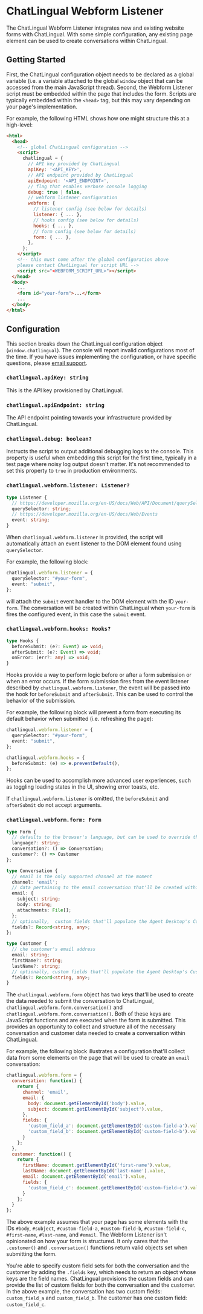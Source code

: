 # ChatLingual Webform Listener

The ChatLingual Webform Listener integrates new and existing website forms with ChatLingual. With some simple configuration, any existing page element can be used to create conversations within ChatLingual.

## Getting Started

First, the ChatLingual configuration object needs to be declared as a global variable (i.e. a variable attached to the global `window` object that can be accessed from the main JavaScript thread). Second, the Webform Listener script must be embedded within the page that includes the form. Scripts are typically embedded within the `<head>` tag, but this may vary depending on your page's implementation.

For example, the following HTML shows how one might structure this at a high-level:

```html
<html>
  <head>
    <!-- global ChatLingual configuration -->
    <script>
      chatlingual = {
        // API key provided by ChatLingual
        apiKey: '<API_KEY>',
        // API endpoint provided by ChatLingual
        apiEndpoint: '<API_ENDPOINT>',
        // flag that enables verbose console logging
        debug: true | false,
        // webform listener configuration
        webform: {
          // listener config (see below for details)
          listener: { ... },
          // hooks config (see below for details)
          hooks: { ... },
          // form config (see below for details)
          form: { ... },
        },
      };
    </script>
    <!-- this must come after the global configuration above
    please contact ChatLingual for script URL -->
    <script src="<WEBFORM_SCRIPT_URL>"></script>
  </head>
  <body>
    ...
    <form id="your-form">...</form>
    ...
  </body>
</html>
```

## Configuration

This section breaks down the ChatLingual configuration object (`window.chatlingual`). The console will report invalid configurations most of the time. If you have issues implementing the configuration, or have specific questions, please [email support](mailto:help@chatlingual.com).

### `chatlingual.apiKey: string`

This is the API key provisioned by ChatLingual.

### `chatlingual.apiEndpoint: string`

The API endpoint pointing towards your infrastructure provided by ChatLingual.

### `chatlingual.debug: boolean?`

Instructs the script to output additional debugging logs to the console. This property is useful when embedding this script for the first time, typically in a test page where noisy log output doesn't matter. It's not recommended to set this property to `true` in production environments.

### `chatlingual.webform.listener: Listener?`

```ts
type Listener {
  // https://developer.mozilla.org/en-US/docs/Web/API/Document/querySelector
  querySelector: string;
  // https://developer.mozilla.org/en-US/docs/Web/Events
  event: string;
}
```

When `chatlingual.webform.listener` is provided, the script will automatically attach an event listener to the DOM element found using `querySelector`.

For example, the following block:

```ts
chatlingual.webform.listener = {
  querySelector: "#your-form",
  event: "submit",
};
```

will attach the `submit` event handler to the DOM element with the ID `your-form`. The conversation will be created within ChatLingual when `your-form` is fires the configured event, in this case the `submit` event.

### `chatlingual.webform.hooks: Hooks?`

```ts
type Hooks {
  beforeSubmit: (e?: Event) => void;
  afterSubmit: (e?: Event) => void;
  onError: (err?: any) => void;
}
```

Hooks provide a way to perform logic before or after a form submission or when an error occurs. If the form submission fires from the event listener described by `chatlingual.webform.listener`, the event will be passed into the hook for `beforeSubmit` and `afterSubmit`. This can be used to control the behavior of the submission.

For example, the following block will prevent a form from executing its default behavior when submitted (i.e. refreshing the page):

```ts
chatlingual.webform.listener = {
  querySelector: "#your-form",
  event: "submit",
};

chatlingual.webform.hooks = {
  beforeSubmit: (e) => e.preventDefault(),
};
```

Hooks can be used to accomplish more advanced user experiences, such as toggling loading states in the UI, showing error toasts, etc.

If `chatlingual.webform.listener` is omitted, the `beforeSubmit` and `afterSubmit` do not accept arguments.

### `chatlingual.webform.form: Form`

```ts
type Form {
  // defaults to the browser's language, but can be used to override the browser
  language?: string;
  conversation?: () => Conversation;
  customer?: () => Customer
};

type Conversation {
  // email is the only supported channel at the moment
  channel: 'email';
  // data pertaining to the email conversation that'll be created within ChatLingual
  email: {
    subject: string;
    body: string;
    attachments: File[];
  };
  // optionally,  custom fields that'll populate the Agent Desktop's Conversation Details
  fields?: Record<string, any>;
};

type Customer {
  // che customer's email address
  email: string;
  firstName?: string;
  lastName?: string;
  // optionally, custom fields that'll populate the Agent Desktop's Customer Details
  fields?: Record<string, any>;
}
```

The `chatlingual.webform.form` object has two keys that'll be used to create the data needed to submit the conversation to ChatLingual, `chatlingual.webform.form.conversation()` and `chatlingual.webform.form.conversation()`. Both of these keys are JavaScript functions and are executed when the form is submitted. This provides an opportunity to collect and structure all of the necessary conversation and customer data needed to create a conversation within ChatLingual.

For example, the following block illustrates a configuration that'll collect data from some elements on the page that will be used to create an `email` conversation:

```js
chatlingual.webform.form = {
  conversation: function() {
    return {
      channel: 'email',
      email: {
        body: document.getElementById('body').value,
        subject: document.getElementById('subject').value,
      },
      fields: {
        'custom_field_a': document.getElementById('custom-field-a').value
        'custom_field_b': document.getElementById('custom-field-b').value
      }
    };
  },
  customer: function() {
    return {
      firstName: document.getElementById('first-name').value,
      lastName: document.getElementById('last-name').value,
      email: document.getElementById('email').value,
      fields: {
        'custom_field_c': document.getElementById('custom-field-c').value
      }
    };
  }
};
```

The above example assumes that your page has some elements with the IDs `#body`, `#subject`, `#custom-field-a`, `#custom-field-b`, `#custom-field-c`, `#first-name`, `#last-name`, and `#email`. The Webform Listener isn't opinionated on how your form is structured. It only cares that the `.customer()` and `.conversation()` functions return valid objects set when submitting the form.

You're able to specify custom field sets for both the conversation and the customer by adding the `.fields` key, which needs to return an object whose keys are the field names. ChatLingual provisions the custom fields and can provide the list of custom fields for both the conversation and the customer. In the above example, the conversation has two custom fields: `custom_field_a` and `custom_field_b`. The customer has one custom field: `custom_field_c`.

